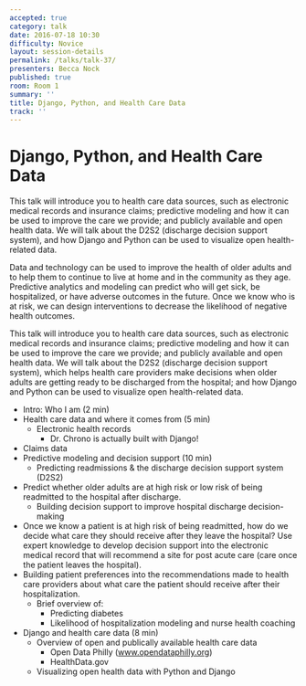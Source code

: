 ```yaml
---
accepted: true
category: talk
date: 2016-07-18 10:30
difficulty: Novice
layout: session-details
permalink: /talks/talk-37/
presenters: Becca Nock
published: true
room: Room 1
summary: ''
title: Django, Python, and Health Care Data
track: ''
---
```


# Django, Python, and Health Care Data

This talk will introduce you to health care data sources, such as electronic
medical records and insurance claims; predictive modeling and how it can be
used to improve the care we provide; and publicly available and open health
data. We will talk about the D2S2 (discharge decision support system), and how
Django and Python can be used to visualize open health-related data.

Data and technology can be used to improve the health of older adults and to
help them to continue to live at home and in the community as they age.
Predictive analytics and modeling can predict who will get sick, be
hospitalized, or have adverse outcomes in the future. Once we know who is at
risk, we can design interventions to decrease the likelihood of negative
health outcomes.

This talk will introduce you to health care data sources, such as electronic
medical records and insurance claims; predictive modeling and how it can be
used to improve the care we provide; and publicly available and open health
data. We will talk about the D2S2 (discharge decision support system), which
helps health care providers make decisions when older adults are getting ready
to be discharged from the hospital; and how Django and Python can be used to
visualize open health-related data.

  * Intro: Who I am (2 min)
  * Health care data and where it comes from (5 min)
    * Electronic health records
      * Dr. Chrono is actually built with Django!
  * Claims data
  * Predictive modeling and decision support (10 min)
    * Predicting readmissions &amp; the discharge decision support system (D2S2)
  * Predict whether older adults are at high risk or low risk of being readmitted to the hospital after discharge.
    * Building decision support to improve hospital discharge decision-making
  * Once we know a patient is at high risk of being readmitted, how do we decide what care they should receive after they leave the hospital? Use expert knowledge to develop decision support into the electronic medical record that will recommend a site for post acute care (care once the patient leaves the hospital).
  * Building patient preferences into the recommendations made to health care providers about what care the patient should receive after their hospitalization.
    * Brief overview of:
      * Predicting diabetes
      * Likelihood of hospitalization modeling and nurse health coaching
  * Django and health care data (8 min)
    * Overview of open and publically available health care data
      * Open Data Philly (www.opendataphilly.org)
      * HealthData.gov
    * Visualizing open health data with Python and Django